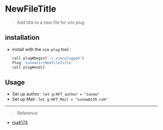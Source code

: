 # NewFileTitle

> Add title to a new file for vim plug

## installation

* Install with the `vim-plug` tool : 

  ```bash
  call plug#begin('~/.vim/plugged')
  Plug 'sunowsir/NewFileTitle'  
  call plug#end()
  ```

## Usage

* Set up author : `let g:NFT_author	= "sunow"`
* Set up Mail : `let g:NFT_Mail = "sunow@139.com"`





---

> Reference

* [ma6174](https://github.com/ma6174/vim)